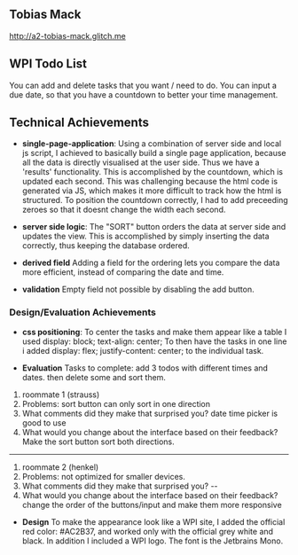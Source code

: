 ## Tobias Mack

http://a2-tobias-mack.glitch.me


## WPI Todo List
You can add and delete tasks that you want / need to do. You can input a due date, so that you have a countdown to better your time management.

## Technical Achievements
- **single-page-application**: 
Using a combination of server side and local js script, I achieved to basically build a single page application, because all the data is directly visualised at the user side.
Thus we have a 'results' functionality.
This is accomplished by the countdown, which is updated each second.
This was challenging because the html code is generated via JS, which makes it more difficult to track how the html is structured.
To position the countdown correctly, I had to add preceeding zeroes so that it doesnt change the width each second.

- **server side logic**: 
The "SORT" button orders the data at server side and updates the view. This is accomplished by simply inserting the data correctly, thus keeping the database ordered.

- **derived field**
Adding a field for the ordering lets you compare the data more efficient, instead of comparing the date and time.

- **validation**
Empty field not possible by disabling the add button.

### Design/Evaluation Achievements
- **css positioning**: 
To center the tasks and make them appear like a table I used display: block; text-align: center; To then have the tasks in one line i added display: flex;
justify-content: center; to the individual task.

- **Evaluation**
Tasks to complete: add 3 todos with different times and dates. then delete some and sort them.
1. roommate 1 (strauss)
2. Problems: sort button can only sort in one direction
3. What comments did they make that surprised you? date time picker is good to use
4. What would you change about the interface based on their feedback? Make the sort button sort both directions.
----
1. roommate 2 (henkel)
2. Problems: not optimized for smaller devices.
3. What comments did they make that surprised you? --
4. What would you change about the interface based on their feedback? change the order of the buttons/input and make them more responsive

- **Design**
To make the appearance look like a WPI site, I added the official red color: #AC2B37, and worked only with the official grey white and black.
In addition I included a WPI logo. The font is the Jetbrains Mono.
